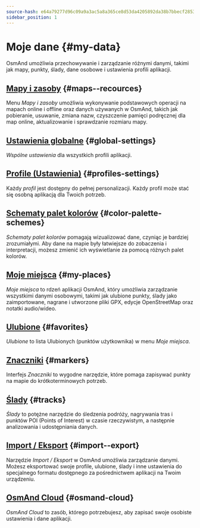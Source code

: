 ```yaml
---
source-hash: e64a79277d96c09a9a3ac5a8a365ce8d53da4205892da38b7bbecf28535f96ef
sidebar_position: 1
---
```


# Moje dane {#my-data}

OsmAnd umożliwia przechowywanie i zarządzanie różnymi danymi, takimi jak mapy, punkty, ślady, dane osobowe i ustawienia profili aplikacji.

## [Mapy i zasoby](./maps-resources.md) {#maps--recources}

Menu *Mapy i zasoby* umożliwia wykonywanie podstawowych operacji na mapach online i offline oraz danych używanych w OsmAnd, takich jak pobieranie, usuwanie, zmiana nazw, czyszczenie pamięci podręcznej dla map online, aktualizowanie i sprawdzanie rozmiaru mapy.

## [Ustawienia globalne](./global-settings.md) {#global-settings}

*Wspólne ustawienia* dla wszystkich profili aplikacji.

## [Profile (Ustawienia)](./profiles.md) {#profiles-settings}

Każdy *profil* jest dostępny do pełnej personalizacji. Każdy profil może stać się osobną aplikacją dla Twoich potrzeb.

## [Schematy palet kolorów](./color-palette-schemes.md) {#color-palette-schemes}

*Schematy palet kolorów* pomagają wizualizować dane, czyniąc je bardziej zrozumiałymi. Aby dane na mapie były łatwiejsze do zobaczenia i interpretacji, możesz zmienić ich wyświetlanie za pomocą różnych palet kolorów.

## [Moje miejsca](./myplaces.md) {#my-places}

*Moje miejsca* to rdzeń aplikacji OsmAnd, który umożliwia zarządzanie wszystkimi danymi osobowymi, takimi jak ulubione punkty, ślady jako zaimportowane, nagrane i utworzone pliki GPX, edycje OpenStreetMap oraz notatki audio/wideo.

## [Ulubione](./favorites.md) {#favorites}

*Ulubione* to lista Ulubionych (punktów użytkownika) w menu *Moje miejsca*.

## [Znaczniki](./markers.md) {#markers}

Interfejs *Znaczniki* to wygodne narzędzie, które pomaga zapisywać punkty na mapie do krótkoterminowych potrzeb.

## [Ślady](./tracks/index.md) {#tracks}

*Ślady* to potężne narzędzie do śledzenia podróży, nagrywania tras i punktów POI (Points of Interest) w czasie rzeczywistym, a następnie analizowania i udostępniania danych.

## [Import / Eksport](./import-export.md) {#import--export}

Narzędzie *Import / Eksport* w OsmAnd umożliwia zarządzanie danymi. Możesz eksportować swoje profile, ulubione, ślady i inne ustawienia do specjalnego formatu dostępnego za pośrednictwem aplikacji na Twoim urządzeniu.

## [OsmAnd Cloud](./osmand-cloud.md) {#osmand-cloud}

*OsmAnd Cloud* to zasób, którego potrzebujesz, aby zapisać swoje osobiste ustawienia i dane aplikacji.